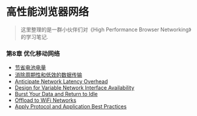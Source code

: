 高性能浏览器网络
===================================

> 这里整理的是一群小伙伴们对《High Performance Browser Networking》的学习笔记.
	

### 第8章 优化移动网络

- [节省电池电量](chapter_8/section_1.md)
- [消除周期性和低效的数据传输](chapter_8/section_2.md)
- [Anticipate Network Latency Overhead](chapter_8/section_3.md)
- [Design for Variable Network Interface Availability](chapter_8/section_4.md)
- [Burst Your Data and Return to Idle](chapter_8/section_5.md)
- [Offload to WiFi Networks](chapter_8/section_6.md)
- [Apply Protocol and Application Best Practices](chapter_8/section_7.md)
